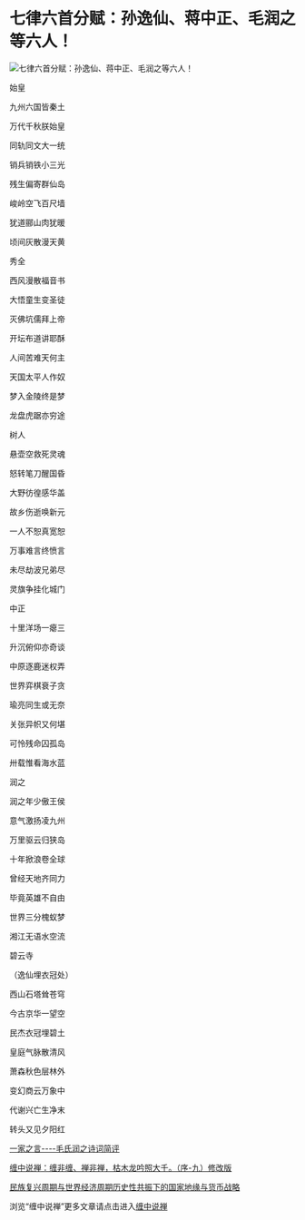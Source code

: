 七律六首分赋：孙逸仙、蒋中正、毛润之等六人！
====





![七律六首分赋：孙逸仙、蒋中正、毛润之等六人！](http://simg.sinajs.cn/blog7style/images/common/sg_trans.gif)





始皇

九州六国皆秦土

万代千秋朕始皇

同轨同文大一统

销兵销铁小三光

残生偏寄群仙岛

峻岭空飞百尺墙

犹道郦山肉犹暖

顷间灰散漫天黄



秀全

西风漫散福音书

大悟童生变圣徒

灭佛坑儒拜上帝

开坛布道讲耶酥

人间苦难天何主

天国太平人作奴

梦入金陵终是梦

龙盘虎踞亦穷途

树人

悬壶空救死灵魂

怒转笔刀醒国昏

大野彷徨感华盖

故乡伤逝唤新元

一人不恕真宽恕

万事难言终愤言

未尽劫波兄弟尽

灵旗争挂化城门




中正

十里洋场一瘪三

升沉俯仰亦奇谈

中原逐鹿迷权弄

世界弈棋衰子贪

瑜亮同生或无奈

关张异帜又何堪

可怜残命囚孤岛

卅载惟看海水蓝

润之


润之年少傲王侯

意气激扬凌九州

万里驱云归狭岛

十年掀浪卷全球

曾经天地齐同力

毕竟英雄不自由

世界三分槐蚁梦

湘江无语水空流

碧云寺

（逸仙埋衣冠处）


西山石塔耸苍穹

今古京华一望空

民杰衣冠埋碧土

皇庭气脉散清风

萧森秋色层林外

变幻商云万象中

代谢兴亡生净末

转头又见夕阳红

[一家之言----毛氏润之诗词简评](http://blog.sina.com.cn/u/486e105c010001sn)

[缠中说禅：缠非缠、禅非禅，枯木龙吟照大千。（序-九）修改版](http://blog.sina.com.cn/u/486e105c010006cp)

[民族复兴周期与世界经济周期历史性共振下的国家地缘与货币战略](http://blog.sina.com.cn/u/486e105c0100069q)

浏览“缠中说禅”更多文章请点击进入[缠中说禅](http://blog.sina.com.cn/m/chzhshch)
